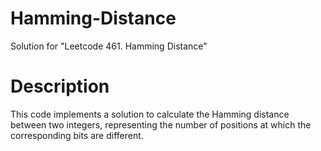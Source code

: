# Hamming-Distance
Solution for "Leetcode 461. Hamming Distance"

# Description

This code implements a solution to calculate the Hamming distance between two integers, representing the number of positions at which the corresponding bits are different.
